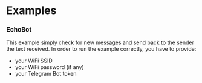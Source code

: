 # Examples

### EchoBot
This example simply check for new messages and send back to the sender the text received.
In order to run the example correctly, you have to provide:
- your WiFi SSID
- your WiFi password (if any)
- your Telegram Bot token
